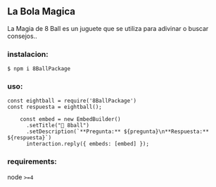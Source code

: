 ## La Bola Magica

La Magia de 8 Ball es un juguete que se utiliza para adivinar o buscar consejos..

### instalacion:
```
$ npm i 8BallPackage
```

### uso:

``` Discord js
const eightball = require('8BallPackage')
const respuesta = eightball();

    const embed = new EmbedBuilder()
      .setTitle("🎱 8ball")
      .setDescription(`**Pregunta:** ${pregunta}\n**Respuesta:** ${respuesta}`)
      interaction.reply({ embeds: [embed] });

```
### requirements:

node `>=4`
